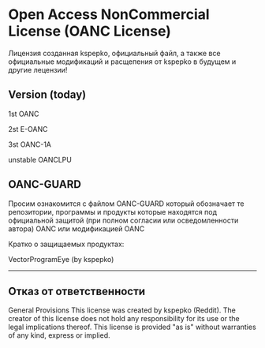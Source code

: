 # Open Access NonCommercial License (OANC License)
Лицензия созданная kspepko, официальный файл, а также все официальные модификаций и расщепения от kspepko в будущем и другие лецензии!

## Version (today)

1st OANC

2st E-OANC

3st OANC-1A

unstable OANCLPU


## OANC-GUARD
Просим ознакомится с файлом OANC-GUARD который обозначает те репозитории, программы и продукты которые находятся под официальной защитой (при полном согласии или осведомленности автора) OANC или модификацией OANC

Кратко о защищаемых продуктах:

VectorProgramEye
(by kspepko)

-------------------------------------------------
## Отказ от ответственности

General Provisions
This license was created by kspepko (Reddit). The creator of this license does not hold any responsibility for its use or the legal implications thereof. This license is provided "as is" without warranties of any kind, express or implied.
